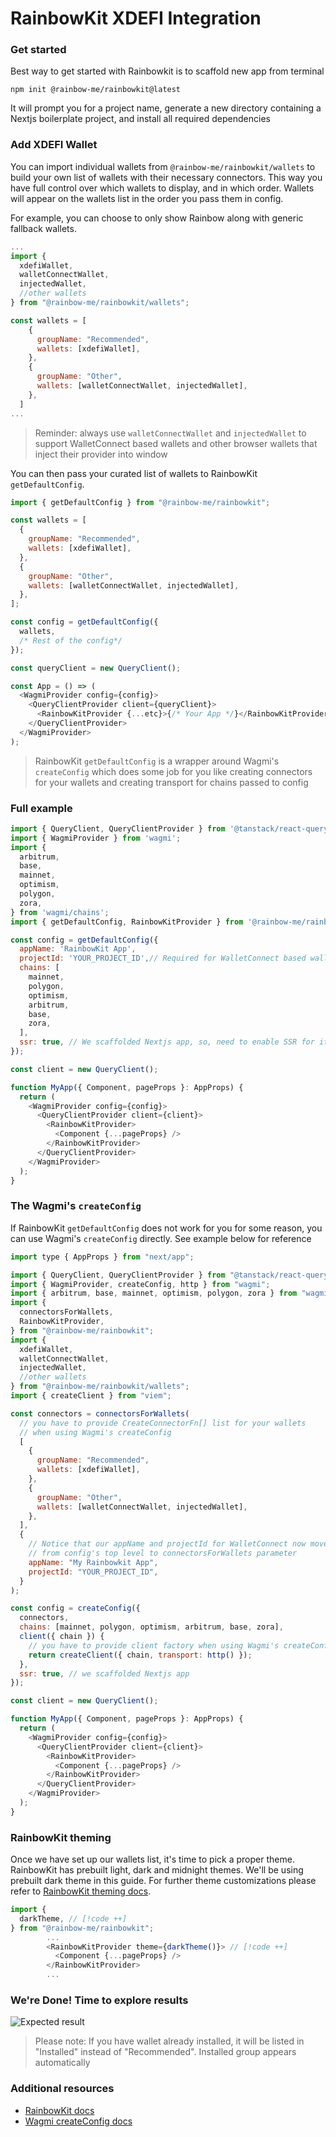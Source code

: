 # RainbowKit XDEFI Integration

### Get started

Best way to get started with Rainbowkit is to scaffold new app from terminal

```terminal
npm init @rainbow-me/rainbowkit@latest
```

It will prompt you for a project name, generate a new directory containing a Nextjs boilerplate project, and install all required dependencies

### Add XDEFI Wallet

You can import individual wallets from `@rainbow-me/rainbowkit/wallets` to build your own list of wallets with their necessary connectors. This way you have full control over which wallets to display, and in which order. Wallets will appear on the wallets list in the order you pass them in config.

For example, you can choose to only show Rainbow along with generic fallback wallets.

```javascript
...
import {
  xdefiWallet,
  walletConnectWallet,
  injectedWallet,
  //other wallets
} from "@rainbow-me/rainbowkit/wallets";

const wallets = [
    {
      groupName: "Recommended",
      wallets: [xdefiWallet],
    },
    {
      groupName: "Other",
      wallets: [walletConnectWallet, injectedWallet],
    },
  ]
...
```

> Reminder: always use `walletConnectWallet` and `injectedWallet` to support WalletConnect based wallets and other browser wallets that inject their provider into window

You can then pass your curated list of wallets to RainbowKit `getDefaultConfig`.

```javascript
import { getDefaultConfig } from "@rainbow-me/rainbowkit";

const wallets = [
  {
    groupName: "Recommended",
    wallets: [xdefiWallet],
  },
  {
    groupName: "Other",
    wallets: [walletConnectWallet, injectedWallet],
  },
];

const config = getDefaultConfig({
  wallets,
  /* Rest of the config*/
});

const queryClient = new QueryClient();

const App = () => (
  <WagmiProvider config={config}>
    <QueryClientProvider client={queryClient}>
      <RainbowKitProvider {...etc}>{/* Your App */}</RainbowKitProvider>
    </QueryClientProvider>
  </WagmiProvider>
);
```

> RainbowKit `getDefaultConfig` is a wrapper around Wagmi's `createConfig` which does some job for you like creating connectors for your wallets and creating transport for chains passed to config

### Full example

```javascript
import { QueryClient, QueryClientProvider } from '@tanstack/react-query';
import { WagmiProvider } from 'wagmi';
import {
  arbitrum,
  base,
  mainnet,
  optimism,
  polygon,
  zora,
} from 'wagmi/chains';
import { getDefaultConfig, RainbowKitProvider } from '@rainbow-me/rainbowkit';

const config = getDefaultConfig({
  appName: 'RainbowKit App',
  projectId: 'YOUR_PROJECT_ID',// Required for WalletConnect based wallets
  chains: [
    mainnet,
    polygon,
    optimism,
    arbitrum,
    base,
    zora,
  ],
  ssr: true, // We scaffolded Nextjs app, so, need to enable SSR for it
});

const client = new QueryClient();

function MyApp({ Component, pageProps }: AppProps) {
  return (
    <WagmiProvider config={config}>
      <QueryClientProvider client={client}>
        <RainbowKitProvider>
          <Component {...pageProps} />
        </RainbowKitProvider>
      </QueryClientProvider>
    </WagmiProvider>
  );
}
```

### The Wagmi's `createConfig`

If RainbowKit `getDefaultConfig` does not work for you for some reason, you can use Wagmi's `createConfig` directly. See example below for reference

```javascript
import type { AppProps } from "next/app";

import { QueryClient, QueryClientProvider } from "@tanstack/react-query";
import { WagmiProvider, createConfig, http } from "wagmi";
import { arbitrum, base, mainnet, optimism, polygon, zora } from "wagmi/chains";
import {
  connectorsForWallets,
  RainbowKitProvider,
} from "@rainbow-me/rainbowkit";
import {
  xdefiWallet,
  walletConnectWallet,
  injectedWallet,
  //other wallets
} from "@rainbow-me/rainbowkit/wallets";
import { createClient } from "viem";

const connectors = connectorsForWallets(
  // you have to provide CreateConnectorFn[] list for your wallets
  // when using Wagmi's createConfig
  [
    {
      groupName: "Recommended",
      wallets: [xdefiWallet],
    },
    {
      groupName: "Other",
      wallets: [walletConnectWallet, injectedWallet],
    },
  ],
  {
    // Notice that our appName and projectId for WalletConnect now moved
    // from config's top level to connectorsForWallets parameter
    appName: "My Rainbowkit App",
    projectId: "YOUR_PROJECT_ID",
  }
);

const config = createConfig({
  connectors,
  chains: [mainnet, polygon, optimism, arbitrum, base, zora],
  client({ chain }) {
    // you have to provide client factory when using Wagmi's createConfig
    return createClient({ chain, transport: http() });
  },
  ssr: true, // we scaffolded Nextjs app
});

const client = new QueryClient();

function MyApp({ Component, pageProps }: AppProps) {
  return (
    <WagmiProvider config={config}>
      <QueryClientProvider client={client}>
        <RainbowKitProvider>
          <Component {...pageProps} />
        </RainbowKitProvider>
      </QueryClientProvider>
    </WagmiProvider>
  );
}
```

### RainbowKit theming

Once we have set up our wallets list, it's time to pick a proper theme.
RainbowKit has prebuilt light, dark and midnight themes. We'll be using prebuilt dark theme in this guide. For further theme customizations please refer to [RainbowKit theming docs](https://www.rainbowkit.com/docs/theming).

```javascript
import {
  darkTheme, // [!code ++]
} from "@rainbow-me/rainbowkit";
        ...
        <RainbowKitProvider theme={darkTheme()}> // [!code ++]
          <Component {...pageProps} />
        </RainbowKitProvider>
        ...
```

### We're Done! Time to explore results

![Expected result](images/rainbowkit/rainbowkit_integration_result.jpg)

> Please note: If you have wallet already installed, it will be listed in "Installed" instead of "Recommended". Installed group appears automatically

### Additional resources

- [RainbowKit docs](https://www.rainbowkit.com/docs/)
- [Wagmi createConfig docs](https://wagmi.sh/react/api/createConfig)
